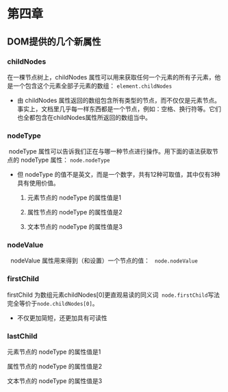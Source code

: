# 第四章

## DOM提供的几个新属性

### childNodes

  在一棵节点树上，childNodes 属性可以用来获取任何一个元素的所有子元素，他是一个包含这个元素全部子元素的数组：
  <code>element.childNodes</code>
  - 由 childNodes 属性返回的数组包含所有类型的节点，而不仅仅是元素节点。事实上，文档里几乎每一样东西都是一个节点，例如：空格、换行符等。它们也全都包含在childNodes属性所返回的数组当中。

### nodeType

  nodeType 属性可以告诉我们正在与哪一种节点进行操作。用下面的语法获取节点的 nodeType 属性：
  <code>node.nodeType</code>
  - 但 nodeType 的值不是英文，而是一个数字，共有12种可取值，其中仅有3种具有使用价值。

    1.  元素节点的 nodeType 的属性值是1
  
    2.  属性节点的 nodeType 的属性值是2
  
    3.  文本节点的 nodeType 的属性值是3

### nodeValue

   nodeValue 属性用来得到（和设置）一个节点的值：
   <code>node.nodeValue</code>

### firstChild

  firstChild 为数组元素childNodes[0]更直观易读的同义词
  <code>node.firstChild</code>写法完全等价于<code>node.childNodes[0]</code>。
  - 不仅更加简短，还更加具有可读性

### lastChild

元素节点的 nodeType 的属性值是1

属性节点的 nodeType 的属性值是2

文本节点的 nodeType 的属性值是3
